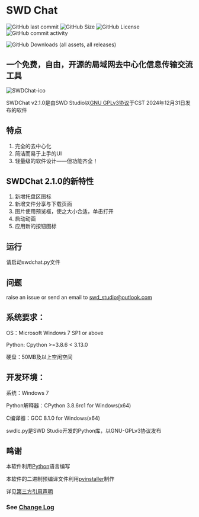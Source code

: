 # SWD Chat
![GitHub last commit](https://img.shields.io/github/last-commit/SWD-Studio/SWDChat)
![GitHub Size](https://img.shields.io/github/repo-size/SWD-Studio/SWDChat)
![GitHub License](https://img.shields.io/github/license/SWD-Studio/SWDChat)
![GitHub commit activity](https://img.shields.io/github/commit-activity/t/SWD-Studio/SWDChat)

![GitHub Downloads (all assets, all releases)](https://img.shields.io/github/downloads/SWD-Studio/SWDChat/total)

## 一个免费，自由，开源的局域网去中心化信息传输交流工具

![SWDChat-ico](https://github.com/SWD-Studio/swdchat/assets/164627892/a479cb8d-6356-4126-96e8-ce1cad670818)

SWDChat v2.1.0是由SWD Studio以[GNU GPLv3协议](https://www.gnu.org/licenses/gpl-3.0.en.html#license-text)于CST 2024年12月31日发布的软件

## 特点

1. 完全的去中心化
2. 简洁而易于上手的UI
3. 轻量级的软件设计——但功能齐全！

## SWDChat 2.1.0的新特性
1. 新增托盘区图标
2. 新增文件分享与下载页面
3. 图片使用预览框，使之大小合适，单击打开
4. 启动动画
5. 应用新的按钮图标
## 运行

请启动swdchat.py文件

## 问题

raise an issue or send an email to <swd_studio@outlook.com>
## 系统要求：
OS：Microsoft Windows 7 SP1 or above

Python: Cpython >=3.8.6  < 3.13.0

硬盘：50MB及以上空闲空间

## 开发环境：
系统：Windows 7

Python解释器：CPython 3.8.6rc1 for Windows(x64)

C编译器：GCC 8.1.0 for Windows(x64)

swdlc.py是SWD Studio开发的Python库，以GNU-GPLv3协议发布

## 鸣谢

本软件利用[Python](https://www.python.org)语言编写

本软件的二进制预编译文件利用[pyinstaller](https://pyinstaller.org/)制作

详见[第三方引用声明](./ThirdPartyNotices.md)
### See [Change Log](./CHANGELOG.md)
